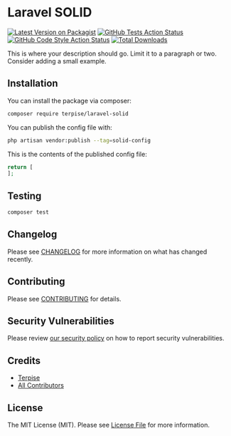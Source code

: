 # Laravel SOLID

[![Latest Version on Packagist](https://img.shields.io/packagist/v/terpise/laravel-solid.svg?style=flat-square)](https://packagist.org/packages/terpise/laravel-solid)
[![GitHub Tests Action Status](https://img.shields.io/github/actions/workflow/status/terpise/laravel-solid/run-tests.yml?branch=main&label=tests&style=flat-square)](https://github.com/terpise/laravel-solid/actions?query=workflow%3Arun-tests+branch%3Amain)
[![GitHub Code Style Action Status](https://img.shields.io/github/actions/workflow/status/terpise/laravel-solid/fix-php-code-style-issues.yml?branch=main&label=code%20style&style=flat-square)](https://github.com/terpise/laravel-solid/actions?query=workflow%3A"Fix+PHP+code+style+issues"+branch%3Amain)
[![Total Downloads](https://img.shields.io/packagist/dt/terpise/laravel-solid.svg?style=flat-square)](https://packagist.org/packages/terpise/laravel-solid)

This is where your description should go. Limit it to a paragraph or two. Consider adding a small example.

## Installation

You can install the package via composer:

```bash
composer require terpise/laravel-solid
```

You can publish the config file with:

```bash
php artisan vendor:publish --tag=solid-config
```

This is the contents of the published config file:

```php
return [
];
```


## Testing

```bash
composer test
```

## Changelog

Please see [CHANGELOG](CHANGELOG.md) for more information on what has changed recently.

## Contributing

Please see [CONTRIBUTING](CONTRIBUTING.md) for details.

## Security Vulnerabilities

Please review [our security policy](../../security/policy) on how to report security vulnerabilities.

## Credits

- [Terpise](https://github.com/terpise)
- [All Contributors](../../contributors)

## License

The MIT License (MIT). Please see [License File](LICENSE.md) for more information.
